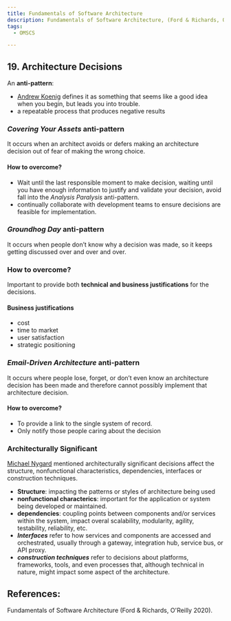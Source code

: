 ```yaml
---
title: Fundamentals of Software Architecture
description: Fundamentals of Software Architecture, (Ford & Richards, O'Reilly 2020).
tags:
  - OMSCS

---
```


## 19. Architecture Decisions

An **anti-pattern**:

*  [Andrew Koenig](https://oreil.ly/p9i_Y) defines it as something that seems like a good idea when you begin, but leads you into trouble.
* a repeatable process that produces negative results

### *Covering Your Assets* anti-pattern

It occurs when an architect avoids or defers making an architecture decision out of fear of making the wrong choice.

#### How to overcome?

* Wait until the last responsible moment to make decision, waiting until you have enough information to justify and validate your decision, avoid fall into the *Analysis Paralysis* anti-pattern.
* continually collaborate with development teams to ensure decisions are feasible for implementation.

### *Groundhog Day* anti-pattern

It occurs when people don’t know why a decision was made, so it keeps getting discussed over and over and over.

### How to overcome?

Important to provide both **technical and business justifications** for the decisions.

#### Business justifications

* cost
* time to market
* user satisfaction
* strategic positioning

### *Email-Driven Architecture* anti-pattern

It occurs where people lose, forget, or don’t even know an architecture decision has been made and therefore cannot possibly implement that architecture decision. 

#### How to overcome?

* To provide a link to the single system of record.
* Only notify those people caring about the decision

### Architecturally Significant

[Michael Nygard](https://www.michaelnygard.com/) mentioned architecturally significant decisions affect the structure, nonfunctional characteristics, dependencies, interfaces or construction techniques.

* **Structure**: impacting the patterns or styles of architecture being used
* **nonfunctional characterics**: important for the application or system being developed or maintained.
* **dependencies**: coupling points between components and/or services within the system, impact overal scalability, modularity, agility, testability, reliability, etc.
* ***Interfaces*** refer to how services and components are accessed and orchestrated, usually through a gateway, integration hub, service bus, or API proxy.
* ***construction techniques*** refer to decisions about platforms, frameworks, tools, and even processes that, although technical in nature, might impact some aspect of the architecture.

## References:

Fundamentals of Software Architecture (Ford & Richards, O'Reilly 2020).

